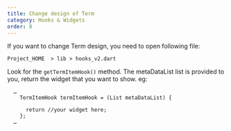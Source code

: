 ```yaml
---
title: Change design of Term
category: Hooks & Widgets
order: 8
---
```


If you want to change Term design, you need to open following file:

`Project_HOME  > lib > hooks_v2.dart`

Look for the `getTermItemHook()` method. The metaDataList list is provided to you, return the widget that you want to show. eg: 
```
  …
    TermItemHook termItemHook = (List metaDataList) {

      return //your widget here;
    };
  …
```

